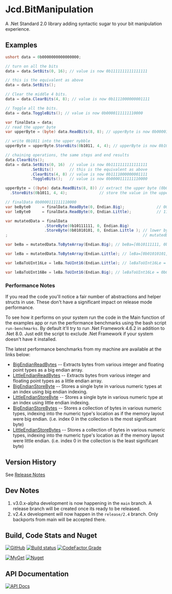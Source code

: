 # Jcd.BitManipulation

A .Net Standard 2.0 library adding syntactic sugar to your bit manipulation experience.

## Examples

```csharp
ushort data = 0b0000000000000000;

// turn on all the bits
data = data.SetBits(0, 16); // value is now 0b1111111111111111

// this is the equivalent as above
data = data.SetBits();

// Clear the middle 4 bits.
data = data.ClearBits(4, 8); // value is now 0b1111000000001111

// Toggle all the bits.
data = data.ToggleBits(); // value is now 0b0000111111110000

var finalData = data;
// read the upper byte
var upperByte = (byte) data.ReadBits(8, 8); // upperByte is now 0b00001111

// write 0b1011 into the upper nybble
upperByte = upperByte.StoreBits(0b1011, 4, 4); // upperByte is now 0b10111111

// chaining operations, the same steps and end results
data.ClearBits();
data = data.SetBits(0, 16)  // value is now 0b1111111111111111
           .SetBits()       // this is the equivalent as above
           .ClearBits(4, 8) // value is now 0b1111000000001111
           .ToggleBits();   // value is now 0b0000111111110000

upperByte = ((byte) data.ReadBits(8, 8)) // extract the upper byte (0b00001111)
  .StoreBits(0b1011, 4, 4);              // store the value in the upper 4 bits, now upperByte is now 0b10111111

// finalData 0b0000111111110000
var beByte0     = finalData.ReadByte(0, Endian.Big);              // 00001111
var leByte0     = finalData.ReadByte(0, Endian.Little);           // 11110000

var mutatedData = finalData
                 .StoreByte(0b10111111, 0, Endian.Big)
                 .StoreByte(0b01010101, 0, Endian.Little ); // lower byte is now 0b01010101
;                                                           // mutatedData is now 0b1011111101010101

var beBa = mutatedData.ToByteArray(Endian.Big); // beBa=[0b10111111, 0b01010101]

var leBa = mutatedData.ToByteArray(Endian.Little); // leBa=[0b01010101, 0b10111111]

var leBaToUInt16Le = leBa.ToUInt16(Endian.Little); // leBaToUInt16Le = 0b1011111101010101

var leBaToUInt16Be = leBa.ToUInt16(Endian.Big); // leBaToUInt16Le = 0b0101010110111111
```

### Performance Notes

If you read the code you'll notice a fair number of abstractions and helper structs in use.
These don't have a significant impact on release mode performance.

To see how it performs on your system run the code in the Main function of the examples app or
run the performance benchmarks using the bash script `run-benchmarks`. By default it'll try to
run .Net Framework 4.6.2 in addition to .Net 8.0. Just edit the script to exclude .Net Framework
if your system doesn't have it installed.

The latest performance benchmarks from my machine are available at the links below:

* [BigEndianReadBytes](./Jcd.BitManipulation.Benchmark/benchmarks/out/results/Jcd.BitManipulation.Benchmark.BigEndianReadBytes-report-github.md) -- Extracts bytes from various integer and floating point types as a big endian array.
* [LittleEndianReadBytes](./Jcd.BitManipulation.Benchmark/benchmarks/out/results/Jcd.BitManipulation.Benchmark.LittleEndianReadBytes-report-github.md) -- Extracts bytes from various integer and floating point types as a little endian array.
* [BigEndianStoreByte](./Jcd.BitManipulation.Benchmark/benchmarks/out/results/Jcd.BitManipulation.Benchmark.BigEndianStoreByte-report-github.md) -- Stores a single byte in various numeric types at an index using big endian indexing.
* [LittleEndianStoreByte](./Jcd.BitManipulation.Benchmark/benchmarks/out/results/Jcd.BitManipulation.Benchmark.LittleEndianStoreByte-report-github.md) -- Stores a single byte in various numeric type at an index using little endian indexing.
* [BigEndianStoreBytes](./Jcd.BitManipulation.Benchmark/benchmarks/out/results/Jcd.BitManipulation.Benchmark.BigEndianStoreBytes-report-github.md) -- Stores a collection of bytes in various numeric types, indexing into the numeric type's location as if the memory layout were big endian. (i.e. index 0 in the collection is the most significant byte)
* [LittleEndianStoreBytes](./Jcd.BitManipulation.Benchmark/benchmarks/out/results/Jcd.BitManipulation.Benchmark.LittleEndianStoreBytes-report-github.md) -- Stores a collection of bytes in various numeric types, indexing into the numeric type's location as if the memory layout were little endian. (i.e. index 0 in the collection is the least significant byte)

## Version History

See [Release Notes](RELEASE_NOTES.md)

## Dev Notes

1. v3.0.x-alpha development is now happening in the `main` branch.
   A release branch will be created once its ready to be released.
2. v2.4.x development will now happen in the `release/2.4` branch.
   Only backports from main will be accepted there.

## Build, Code Stats and Nuget

[![GitHub](https://img.shields.io/github/license/jason-c-daniels/Jcd.BitManipulation)](https://github.com/jason-c-daniels/Jcd.BitManipulation/blob/main/LICENSE)
[![Build status](https://ci.appveyor.com/api/projects/status/98xuytl8nl7rns7m?svg=true)](https://ci.appveyor.com/project/jason-c-daniels/jcd-bitmanipulation)
[![CodeFactor Grade](https://img.shields.io/codefactor/grade/github/jason-c-daniels/Jcd.BitManipulation)](https://www.codefactor.io/repository/github/jason-c-daniels/jcd.bitmanipulation)

[![MyGet](https://img.shields.io/myget/jason-c-daniels/v/Jcd.BitManipulation?logo=nuget)](https://www.myget.org/feed/jason-c-daniels/package/nuget/Jcd.BitManipulation)
[![Nuget](https://img.shields.io/nuget/v/Jcd.BitManipulation?logo=nuget)](https://www.nuget.org/packages/Jcd.BitManipulation)

## API Documentation

[![API Docs](https://img.shields.io/badge/Read-The%20API%20Documentation-blue?style=for-the-badge)](https://github.com/jason-c-daniels/Jcd.BitManipulation/blob/main/docs/Jcd.BitManipulation.md)
